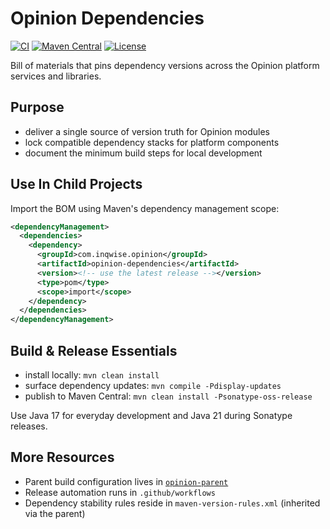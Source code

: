 # Opinion Dependencies

[![CI](https://github.com/inqwise/opinion-dependencies/actions/workflows/ci.yml/badge.svg)](https://github.com/inqwise/opinion-dependencies/actions/workflows/ci.yml)
[![Maven Central](https://img.shields.io/maven-central/v/com.inqwise.opinion/opinion-dependencies.svg?label=Maven%20Central)](https://central.sonatype.com/artifact/com.inqwise.opinion/opinion-dependencies)
[![License](https://img.shields.io/badge/License-Apache%202.0-blue.svg)](LICENSE)

Bill of materials that pins dependency versions across the Opinion platform services and libraries.

## Purpose
- deliver a single source of version truth for Opinion modules
- lock compatible dependency stacks for platform components
- document the minimum build steps for local development

## Use In Child Projects
Import the BOM using Maven's dependency management scope:

```xml
<dependencyManagement>
  <dependencies>
    <dependency>
      <groupId>com.inqwise.opinion</groupId>
      <artifactId>opinion-dependencies</artifactId>
      <version><!-- use the latest release --></version>
      <type>pom</type>
      <scope>import</scope>
    </dependency>
  </dependencies>
</dependencyManagement>
```

## Build & Release Essentials
- install locally: `mvn clean install`
- surface dependency updates: `mvn compile -Pdisplay-updates`
- publish to Maven Central: `mvn clean install -Psonatype-oss-release`

Use Java 17 for everyday development and Java 21 during Sonatype releases.

## More Resources
- Parent build configuration lives in [`opinion-parent`](https://github.com/inqwise/opinion-parent)
- Release automation runs in `.github/workflows`
- Dependency stability rules reside in `maven-version-rules.xml` (inherited via the parent)
